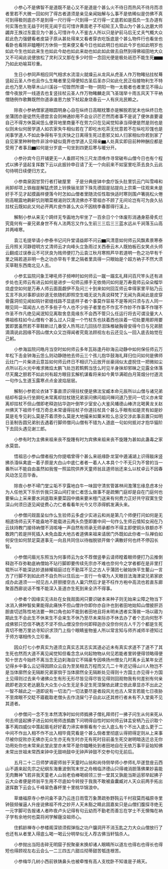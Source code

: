 <!-- { "loadSidebar": true } -->
　　小参心不是佛智不是道既不是心又不是道是个甚么火不待日而热风不待月而凉者里若不大微一回如何了得古者道须是亲见亲闻始解与么事不是依稀似是仿佛不真可到得极则底亦不是到得一尺行得一尺到得一丈行得一丈底若如是孤负一生办道有何实落也生无益于时死无闻于后可惜许黄面老子不绍轮王入雪山为个甚么达磨大师蠲弃王族过东震旦为个甚么可惜许今人不鉴古人所以只是驴前马后无丈夫气概大众趁此色力强健看者皮袋子原从甚处得来又看者穿衣吃饭底是个甚么物件行也看坐也看卧也看除非瞌睡时方休倘一觉来便又看今日也如此明日也如此今岁也如此明岁也如此今生也如此来生也如此今劫也如此来劫也如此如此做去自然到得佛祖田地大众又不可闻此说便放松了灵利汉又那在多少时但一念回光便是极处祇恐不能生死▆▆乃如此劝喻耳珍重。

　　生日小参同声相应同气相求水流湿火就燥云从龙风从虎圣人作万物睹拈拄杖蓦竖起云圣人作也且作么生睹者里见得便知古圣后圣亦只如此化民正俗接物利生不特此也乃至人物草木山川溪谷一切皆然所谓一物一阴阳一物一太极者也者里见不得山僧今夜放开一线道去也复竖拄杖云圣人作万物睹麟走凤飞圣瑞举十雨五风天下平衲僧随例作歌舞既然你道承谁恩力放下杖起身烧香云一人有庆兆民赖之。

　　除夜小参衲僧家道眼圆明身心自在纵终日高眠枕簟亦是解脱若犹未也纵终日危坐蒲团亦是徒然先德尝言会则神通妙用不会业识芒芒然而者事不是说了便休直要谩自己不得方休莫闻恁么便背地里商量不在劳力只在见闻觉知承当得便是然是则也是似则未似何居学道人如农家失牛相似若在了即吃水吃茶无忧意若不在纵吃珍馐也是闲事学道人不如此争得有平生庆快之日离得生死过患邪又如人归家相似你若到家了自见家里种种物件非涂中疑似竟界也学道人见得亲▆人处真实即目前种种酬应都是受用了者事且▆如何是分岁底一句坐到四更后寒与暖分开。

　　小参孙宾今日开铺更无一人垂顾可怜三尺龙须唤作寻常破布山僧今日也有个程式以拂子竖起复挥数下云以此振铃申召请了无一个向前来不如室里吃茶去良久云此句待明日续便归方丈。

　　小参南泉因甘贽行者打破屋里　子是分典座钵中食疗饭头肚里饥云门叫雪峰和尚卸却项上铁枷是解猛虎颈上铃换骊龙颔下珠先德固是拈提向上宗乘一往观来未是好手不见才起摸画样便落今时怎如山僧者里随流任性取快适时寒则围卢箸挑松火倦则高眠震地齁鼾饥则嚼菜根渴则饮清流佛亦不管祖亦不顾了无间论岂有可为良久拈拄杖云既如此又何必开两片皮作甚么大众不因桃李春那得行溪上。

　　解制小参从来无个踦绊无专画地为牢坐了一百余日个个体废形消通身筋骨炙烂究竟何有一豪兄弟身世不有人法两忘又作么生前三三后三三蓝水远从千涧落玉山高并两峰寒。

　　袁江毛提举请小参泰书记问升堂请益即不问云▆风清意如何师云风飘素景寒泰云月照关河静镫明方丈清师云才向峰头立急雨过关西泰云木人既拍板石女笑点头师云翻成过误泰云不可厌良为贱师便打乃云袁江秋月寒照芦华若道明一色之功早有千里之隔若道非明一色之功亦早有千里之隔者里具得一只眼始是个超方衲子不然大须买草鞋东西南北见人去。

　　小参玄监院问象王哮吼师子频呻时如何师云一蹴一蹋玄礼拜问百尺竿头还有进步处也无师云有进云如何是进步一句师云攃手无依倚问如何是万寿竟师云朵朵榴华烧虚空如何是万寿人师云面面觑伊不及问三十到来如何回互师云幸得家里平贴乃云玄言不执对事即谈妙道无依随机即照空生唱无说为真说释梵了无闻为真闻此是皮穿骨露洞彻见闻如钩针密缝线路不显底样子者个事莫作容易不是等闲只须与古人同一眼见同一耳闻古人也不多些子今人也不少些子者里也不作玄不作妙不作事不作理不作圣不作凡绝见闻泯知见离取舍息竟缘东不会西不管只么任运行将去可谓没量大人佛祖栋柱如今山僧有个甚么过人只是一个竹杖东也扶着西也扶着一切处要用即用要罢即罢虽然若不草鞋断过几番受人热骂过几回括尽泪珠椎破胸骨安得今日与兄弟脓滴滴说此因缘不因山僧大众又岂得闻者究竟法顾视左右云还见么一回入底去始觉在己躬。

　　小参海监院问皓月当空时如何师云多年瓦砾逢丹砂海云动静中如何保任师云万年松下击金钟海云恁么则动静随他去师云三个孩儿抱华鼓海礼拜归位问如何是佛师云灶门一片柴进云意旨如何师云终日不相识乃云放开丝豪阔似太虚掜住一把微如尘点所以石火光中难求微焰太鹏飞处岂若鹪鹩当恁么时见半身抹却邪昧之见露全体落尽天魔之胆若不如此何有超方眼目玄解机谋看将来如今黄华满砌白月笼烟分付道流一句作么生道玉露寒点点金波焰层层。

　　解制小参若论衣钵下事直须识得拄杖便是佛法宝臧本命元辰所以山僧与诸兄弟结却布袋头行坐屙吃未常离却拄杖随兄弟家问佛问祖问禅问道乃至问一切义亦未常离却拄杖不但山僧即老释迦拈华迦叶倒竿少室安心大鉴风幡德山棒济北喝黄龙关赵州佛天下祖师千怪万奇总未常谩得拄杖子你道拄杖具个甚么手眼有如是灵有如是妙莫是毛专见刹么莫是芥着须弥么莫是大地撮来如粟米粒么总没交涉此事且置只如明日圣制告圆兄弟别去遇着行脚师僧问山僧有不错为人道底一句如何抵对才抱华猫阶下去回头遇见谢三郎。

　　小参有时为主佛来祖来丧不旋踵有时为宾佛来祖来丧不旋踵为甚如此蛊毒之家水莫尝。

　　悟祖忌小参山僧者般为你提唱曾得个甚么来祇缘卧龙室中遁浦湖上识得敲床竖拂杀涽纵禽底一着子原是大白山中底仁者者一着人人本具个个不无只为不曾的当一番所以不能自由虽然如我惺一照监院供养天童师翁且道师翁还来么以杖卓云不因春风动怎见百华香。

　　除夜小参不埽门堂尘垢不亨露地白牛一味固守清贫管甚林间澹薄忘缘息虑本分为人任他天下乐忻忻我只深山间打坐仁者恁么做事不是疏懒门庭却是自在门庭何也要柴山上采来要水涧底取来要菜园中摘来要米檀门送来有何费力正好共守寂寞生受深山何须日逐见闻徒费心力仁者看看年光今又尽添得鹤发满头来。

　　小参僧问觌面呈似作么生验师云多虚少实进云和尚是第几个师便打问如何是无相道场师云天不能盍地不能载进云两头负堕即置中间一句作么生师云情知女闹在乃云扶持教门接待衲僧不消咳唾一声自然有师承无师承都作不得主即使铜头铁额亦不敢跨门若是拌死插入未免血盈大地古者道佛来祖来请居门外既如此你者一队禅伯如何安住如何禁足莫道事无一向且共同住以待枷脱锁开做个满散好何也终不停囚长智。

　　小参僧问眉光东照当为何事师云为女不荐僧竖拳云请师瞠着眼师便打乃云推倒释迦不存弥勒底衲僧始不玷行脚即要传续先宗亦不难也奈何今之学者都在是非里打辊所以不能深达妙道赫耀祖庭过在不勤耳不见之古人乎蒲团七破始快平生鳌山一言方了行脚不到如此终不自负所以住后出一言行一令堪为人天眼目法海津梁兄弟家欲成办此道须一一彻见古人肝胆搂空古人巢穴然后才是不枉作方袍中高流也若直东廊聚首西廊说话不惟不能深入圣道亦生死到来全济不得事。

　　小参者个因缘实无讳处在女我觌面闲只要识破本来种子则无始来尘障之物当下冰消入佛种智矣果能得此痛快不但山僧许你即你亦自许也到者田地始知山僧披肝沥胆直切述陈性地法要一种口角也如不能到者田地且将未明未透者实落做一场以寤为期此生不会此生不休来生不会来生不休乃至尽未来际亦不休去办了者个志向何愁不成佛邪只恐信不确志不坚不但山僧没奈你何即释迦亦没奈你何古人千万个都是生死真切不倦万里访寻知识求顶门上指个眼睛鉴物鉴人所以常言知与师齐减师半德知过于师方堪相传久立珍重。

　　因众打七小参真实为道须立真实志其志实其道必近未有真实求道不了道不了其生死也然而大道不离见闻觉知但看念念从何起物物从何见若能者里转便得领略得便知十世古今始终不离当念无边刹海自它不隔豪专因唤扬州僧女几时离乡云某年女还记得乡中事么云记得因顾众云自为至吴相去万程而又几二十年还记得山川人物岂不是当体廓然全无隔断兄弟家倘于当体廓然全无隔断处见得则十方国土亦见得十方国土见得则过去来今诸佛众生有形无形尽皆见得尽皆见得则回观物我有何差别有何亲疏即老迦文老达磨及大众生小众生无足多足生死涅槃依此建立依此章显亦不出此之一智不越此之一道即说有一切法门一切法要尽是者段风光也古人常言若能七日夜胁不至席眼不交眨不寤截取老僧头去作浇屎勺子自此以还其修行者未有不入堂奥不见其道者。

　　小参僧问一念不生本然清净时如何师撝拂子僧礼拜师打一拂子问生从何来死从何去师竖起拂子进云如何用师连撝数下问明得自性时如何师云钵盂安柄乃云识取个事不离四威仪中策起眉毛好好着力谛实审察看有个出入底么有个不出入底么更于二中间不作出入相不作不出入相毕竟究看是个甚么倘者里彻底认得把得定则从上来事尽被你捉败亦无佛亦无众生亦无有生时亦无有死时目前虽生死交谢明暗迭迁总无你功用处你也未常来此堂此堂亦未常不是你瞌睡处到者田地自在无依万事平妥始知佛未常出世祖未常西来钟中无鼓响鼓中无钟声钟鼓不交参句句无前后。

　　五月二十二日师梦谒密师翁于天童时山翁和尚侍侧举师小参师礼毕遂登座云西山不遁来起先宗之纪纲东海重波倒驾末世之舟楫临济德山只得魂消胆落佛果妙喜能无肉舞神飞若非我天童老人山翁老伯棒喝纲领三世一堂其又孰能当斯运邪举起拂子云大众者便是师翁平生用不尽底如今转授于我我不敢被盍囊臧对人天众前两手拓出遂挥数下云会么千峰翠色春杯里十里桃华锦浪中。

　　草塘福原寺小参问畣不录乃云连日雨雪万象萧疏弥野霕云千村寂莫而福原寺里钟鼓频催逼人升座说佛祖不传之妙开人天未豁之睛此固嘉矣只是山僧扪腹探寻绝无一元字脚可告报诸人者昨夜卢头记得有句云幼而不勤老而善忘在学士不无懊悔在衲子学有余地何也莫将闲学解薶没祖师心。

　　住鹤龄禅寺小参楼阁深锁须假弹指之功户牖洞开不消玉匙之力大众山僧放行了也还有从者里入得底么喝一喝云分明举似无人荐古佛当轩恼杀人。

　　小参抛出当阳击碎无明窟子掜聚豪末换却诸人眼睛所以道左也得右也得长也得短也得顾视左右云会么一二三四五六甜瓜彻蒂甜苦瓠连根苦。

　　小参梅华几树小西前铁铸鼻头也被牵惟有高人支枕卧不知谁是子鳺天。
